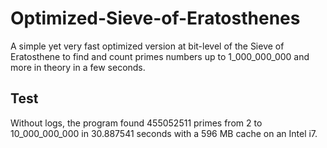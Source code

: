 # Optimized-Sieve-of-Eratosthenes
A simple yet very fast optimized version at bit-level of the Sieve of Eratosthene to find and count primes numbers up to 1_000_000_000 and more in theory in a few seconds.

## Test
Without logs, the program found 455052511 primes from 2 to 10_000_000_000 in 30.887541 seconds with a 596 MB cache on an Intel i7.
